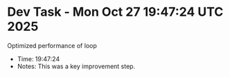 # Dev Task - Mon Oct 27 19:47:24 UTC 2025
Optimized performance of loop
- Time: 19:47:24
- Notes: This was a key improvement step.
